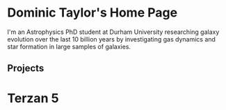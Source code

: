# Dominic Taylor's Home Page

I'm an Astrophysics PhD student at Durham University researching galaxy evolution over the last 10 billion years by investigating gas dynamics and star formation in large samples of galaxies.

## Projects

# Terzan 5
